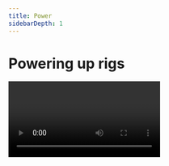 ```yaml
---
title: Power
sidebarDepth: 1
---
```


# Powering up rigs

<Video url="https://www.youtube.com/embed/rNkUD5dboJs" />

The Essential Graphics Panel (EGP) is a powerful system inside of After Effects that allows properties inside of a precomp to become available in the parent comp. Precomps have always been reusable, but now these Essential Properties may act as overrides to existing values (colors, text, transforms, etc). If you have never explored EGP check out [this video](https://www.youtube.com/watch?v=Ku9LCNAV2pg).

For Rubberhose, this means it is possible to create a single character rig with as many controls, layers, mattes, as needed to make it look good, and then surface only the important controls. This also means a single rig may be used multiple times in the same comp. This is super powerful.


<Screenshot
    url="/rubberhose3/icon/rig-to-egp.svg"
    alt="Rig to EGP"
    toolbar />

## Rig to EGP

<Screenshot
    url="/rubberhose3/power-rig-to-egp.mp4"
    alt="Rig to EGP"
    video
    outline
    center />

Click to add Rubberhose control and other properties to the Essential Graphics panel based on what you have selected.

#### With no layers selected

- *All Rubberhose controls* within the comp will be added to EGP
- This includes:
  - Controller positions and rotations

#### Selected layers

- Selection is a hose layer
  - The [hose controls](https://./controls) will be added to EGP
- Selection is any other layer (including Rubberhose controllers)
  - The layer *position* and *rotation* will be added to EGP

#### Selected properties

- Each property will be added to EGP (as long as they are supported by EGP)

This works the same as dragging properties into EGP but quicker.


<Screenshot
    url="/rubberhose3/icon/egp-to-rig.svg"
    alt="EGP to rig"
    toolbar />

## EGP to rig

<Screenshot
    url="/rubberhose3/power-egp-to-rig.mp4"
    alt="EGP rig"
    video
    outline
    center />

1. Add a precomp with Essential Properties to the current comp
2. Click
3. All controllers and position properties will be recreated in this main comp using the original art

These new controllers will be parented to the precomp layer and drive the controllers inside of the precomp. Transform the precomp layer as needed and the controllers will be transformed as well. Being parented to the precomp means the controller positions will still sync up so what you see is what you get.

::: tip All position properties you say?
Yes. You read that correctly. This feature is not Rubberhose specific. Any position properties that are on the precomp as Essential Properties will be recreated in the main comp.

This includes Duik, Limber and any other type of controllers you have in your precomp. If it is a position property in EGP, it will get rebuilt.
:::

### Duplicate an EGP precomp

<Screenshot
    url="/rubberhose3/power-egp-dup.mp4"
    alt="EGP rig duplication"
    video
    outline
    center />

The [Duplicate](./manage.html#duplicate) button has a secondary function to help with with EGP rigs.

 1. Select the EGP precomp
 2. Click Duplicate
 3. A popup will allow you to rename the duplicate
 4. The precomp and any child layers will be duplicated

::: tip Can I remove controllers?

Yes. If you end up with a bunch of extra controller in the main comp (like Start controllers that are parented to the body) that you will never animate, simply delete the controller.

You will get an expression error. Disable or delete that expression and the controller value within the precomp will revert to its previous location
:::

<Screenshot
    url="/rubberhose3/icon/bake.svg"
    alt="Bake hoses"
    toolbar />

## Bake hoses

Rubberhose draws paths with math, and a comp can slow down with a lot of hoses to calculate. Once your animation is mostly locked (this process is easily undone using **Unbake**), click to convert all expressions to keyframes on each frame.

All live paths expressions will be disabled and editing the positions of the controllers will not adjust any hoses.

It is still possible to edit the style of a hose and any additional layers that are controlled by the hose path.


<Screenshot
    url="/rubberhose3/icon/unbake.svg"
    alt="Bake hoses"
    toolbar />

## Unbake hoses

Where **Bake** converts live expressions to keyframes, **Unbake** deletes all of the path keyframes and reverts the hose into its live state.

This process may take a while depending on how long your comp is. This is because of how Ae removes keyframes one-by-one. Just be patient.
